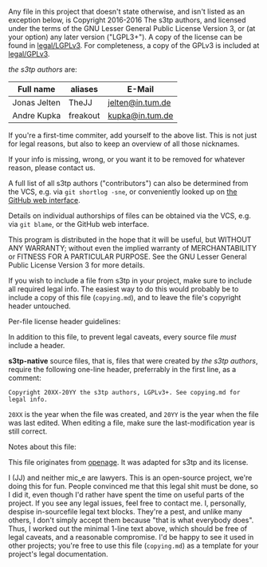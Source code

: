 Any file in this project that doesn't state otherwise, and isn't listed as an
exception below, is Copyright 2016-2016 The s3tp authors, and licensed
under the terms of the GNU Lesser General Public License Version 3, or
(at your option) any later version ("LGPL3+").
A copy of the license can be found in [legal/LGPLv3](/legal/LGPLv3).
For completeness, a copy of the GPLv3 is included at [legal/GPLv3](/legal/GPLv3).

_the s3tp authors_ are:

| Full name                   | aliases                     | E-Mail                                |
|-----------------------------|-----------------------------|---------------------------------------|
| Jonas Jelten                | TheJJ                       | jelten@in.tum.de                      |
| Andre Kupka                 | freakout                    | kupka@in.tum.de                       |

If you're a first-time commiter, add yourself to the above list. This is not
just for legal reasons, but also to keep an overview of all those nicknames.

If your info is missing, wrong, or you want it to be removed for whatever
reason, please contact us.

A full list of all s3tp authors ("contributors") can also be determined
from the VCS, e.g. via `git shortlog -sne`, or conveniently looked up on
[the GitHub web interface](https://github.com/MOVE-II/s3tp/graphs/contributors).

Details on individual authorships of files can be obtained via the VCS,
e.g. via `git blame`, or the GitHub web interface.

This program is distributed in the hope that it will be useful,
but WITHOUT ANY WARRANTY; without even the implied warranty of
MERCHANTABILITY or FITNESS FOR A PARTICULAR PURPOSE.  See the
GNU Lesser General Public License Version 3 for more details.

If you wish to include a file from s3tp in your project, make sure to
include all required legal info. The easiest way to do this would probably
be to include a copy of this file (`copying.md`), and to leave the file's
copyright header untouched.

Per-file license header guidelines:

In addition to this file, to prevent legal caveats, every source file *must*
include a header.

**s3tp-native** source files, that is, files that were created by
_the s3tp authors_, require the following one-line header, preferrably in
the first line, as a comment:

    Copyright 20XX-20YY the s3tp authors, LGPLv3+. See copying.md for legal info.

`20XX` is the year when the file was created, and `20YY` is the year when
the file was last edited. When editing a file, make sure the
last-modification year is still correct.


Notes about this file:

This file originates from [openage](https://openage.sft.mx/).
It was adapted for s3tp and its license.

I (JJ) and neither mic_e are lawyers. This is an open-source
project, we're doing this for fun. People convinced me that this legal
shit must be done, so I did it, even though I'd rather have spent the
time on useful parts of the project.  If you see any legal issues,
feel free to contact me.  I, personally, despise in-sourcefile legal
text blocks. They're a pest, and unlike many others, I don't simply
accept them because "that is what everybody does". Thus, I worked out
the minimal 1-line text above, which should be free of legal caveats,
and a reasonable compromise.  I'd be happy to see it used in other
projects; you're free to use this file (`copying.md`) as a template
for your project's legal documentation.
